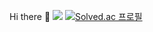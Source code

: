  Hi there 👋
![](https://img.shields.io/badge/C-00599C?style=for-the-badge&logo=c&logoColor=white)
[![Solved.ac
프로필](http://mazassumnida.wtf/api/v2/generate_badge?boj={handle})](https://solved.ac/{handle})

<!--
**gyu0918/gyu0918** is a ✨ _special_ ✨ repository because its `README.md` (this file) appears on your GitHub profile.

Here are some ideas to get you started:

- 🔭 I’m currently working on ...
- 🌱 I’m currently learning ...
- 👯 I’m looking to collaborate on ...
- 🤔 I’m looking for help with ...
- 💬 Ask me about ...
- 📫 How to reach me: ...
- 😄 Pronouns: ...
- ⚡ Fun fact: ...
-->
